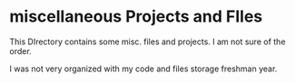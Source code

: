 # miscellaneous Projects and FIles

This DIrectory contains some misc. files and projects. I am not sure of the order.

I was not very organized with my code and files storage freshman year.
